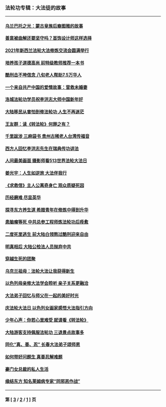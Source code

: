 ### 法轮功专辑：大法徒的故事
---
#### [乌兰巴托之光：蒙古皇族后裔图雅的故事](../../pages/nf1147481/n13155759.md?08280430) 
#### [善意被曲解还要坚守吗？首饰设计师这样选择](../../pages/nf1147481/n13077575.md?08280430) 
#### [2021年新西兰法轮大法修炼交流会圆满举行](../../pages/nf1147481/n13033149.md?08280430) 
#### [培养孩子道德高尚 前特级教师推荐一本书](../../pages/nf1147481/n12938640.md?08280430) 
#### [酷刑击不垮信念 八旬老人帮助7.5万华人](../../pages/nf1147481/n12880712.md?08280430) 
#### [一个来自共产中国的爱情故事：营救未婚妻](../../pages/nf1147481/n12778386.md?08280430) 
#### [洛城法轮功学员祝李洪志大师中国新年好](../../pages/nf1147481/n12724685.md?08280430) 
#### [大陆移民从害怕到修法轮功 人生不再迷茫](../../pages/nf1147481/n12414325.md?08280430) 
#### [王友群：读《转法轮》何罪之有？](../../pages/nf1147481/n12408647.md?08280430) 
#### [千里跋涉 三麻袋书 贵州古稀老人台湾传福音](../../pages/nf1147481/n12198750.md?08280430) 
#### [西方人回忆李洪志先生在瑞典传功讲法](../../pages/nf1147481/n12099607.md?08280430) 
#### [人间最美画面 摄影师看513世界法轮大法日](../../pages/nf1147481/n12094118.md?08280430) 
#### [姜光宇：人生如逆旅 大法伴我行](../../pages/nf1147481/n12088664.md?08280430) 
#### [《求救信》主人公离奇身亡 观众质疑死因](../../pages/nf1147481/n11845215.md?08280430) 
#### [历经磨难 尽显英华](../../pages/nf1147481/n11723297.md?08280430) 
#### [探寻东方养生道 希腊青年在修炼中得到升华](../../pages/nf1147481/n11494502.md?08280430) 
#### [患脑瘤等死 中共总参工程师炼法轮功后痊愈](../../pages/nf1147481/n11466682.md?08280430) 
#### [二度死里逃生 前大陆白领熬过酷刑迎来自由](../../pages/nf1147481/n11368594.md?08280430) 
#### [明真相后 大陆公检法人员抛弃中共](../../pages/nf1147481/n11358618.md?08280430) 
#### [穿越生死的团聚](../../pages/nf1147481/n11258922.md?08280430) 
#### [乌克兰祖母：法轮大法让我获得新生](../../pages/nf1147481/n11269457.md?08280430) 
#### [以色列母亲修大法学会聆听 亲子关系更融洽](../../pages/nf1147481/n11268195.md?08280430) 
#### [大法弟子回忆与师父在一起的美好时光](../../pages/nf1147481/n11267759.md?08280430) 
#### [庆法轮大法日 以色列女画家感悟大法指引方向](../../pages/nf1147481/n11267735.md?08280430) 
#### [少年心声：你若心里难受 就请看《转法轮》](../../pages/nf1147481/n11267496.md?08280430) 
#### [大陆游客支持佩服法轮功 三退景点故事多](../../pages/nf1147481/n11267378.md?08280430) 
#### [同化“真、善、忍” 长春大法弟子颂师恩](../../pages/nf1147481/n11266497.md?08280430) 
#### [如何带好问题生 真善忍解难题](../../pages/nf1147481/n11243655.md?08280430) 
#### [豪门女总裁的私人生活](../../pages/nf1147481/n10127794.md?08280430) 
#### [缘结东方 知名莱姆病专家“同邪恶作战”](../../pages/nf1147481/n10682468.md?08280430) 

---
#### 第 [ [3](./3.md?08280430) / [2](./2.md?08280430) / [1](./1.md?08280430) ] 页
